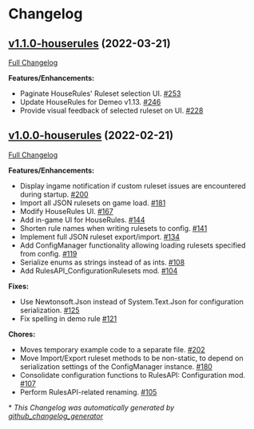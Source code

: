 # Changelog

## [v1.1.0-houserules](https://github.com/orendain/demeomods/tree/v1.1.0-houserules) (2022-03-21)

[Full Changelog](https://github.com/orendain/demeomods/compare/v1.0.0-houserules...v1.1.0-houserules)

**Features/Enhancements:**

- Paginate HouseRules' Ruleset selection UI. [\#253](https://github.com/orendain/DemeoMods/pull/253)
- Update HouseRules for Demeo v1.13. [\#246](https://github.com/orendain/DemeoMods/pull/246)
- Provide visual feedback of selected ruleset on UI. [\#228](https://github.com/orendain/DemeoMods/pull/228)

## [v1.0.0-houserules](https://github.com/orendain/demeomods/tree/v1.0.0-houserules) (2022-02-21)

[Full Changelog](https://github.com/orendain/demeomods/compare/faa2e50c1fdc985e4bf0383f16ef8980eb1580b9...v1.0.0-houserules)

**Features/Enhancements:**

- Display ingame notification if custom ruleset issues are encountered during startup. [\#200](https://github.com/orendain/DemeoMods/pull/200)
- Import all JSON rulesets on game load. [\#181](https://github.com/orendain/DemeoMods/pull/181)
- Modify HouseRules UI. [\#167](https://github.com/orendain/DemeoMods/pull/167)
- Add in-game UI for HouseRules. [\#144](https://github.com/orendain/DemeoMods/pull/144)
- Shorten rule names when writing rulesets to config. [\#141](https://github.com/orendain/DemeoMods/pull/141)
- Implement full JSON ruleset export/import. [\#134](https://github.com/orendain/DemeoMods/pull/134)
- Add ConfigManager functionality allowing loading rulesets specified from config. [\#119](https://github.com/orendain/DemeoMods/pull/119)
- Serialize enums as strings instead of as ints. [\#108](https://github.com/orendain/DemeoMods/pull/108)
- Add RulesAPI\_ConfigurationRulesets mod. [\#104](https://github.com/orendain/DemeoMods/pull/104)

**Fixes:**

- Use Newtonsoft.Json instead of System.Text.Json for configuration serialization. [\#125](https://github.com/orendain/DemeoMods/pull/125)
- Fix spelling in demo rule [\#121](https://github.com/orendain/DemeoMods/pull/121)

**Chores:**

- Moves temporary example code to a separate file. [\#202](https://github.com/orendain/DemeoMods/pull/202)
- Move Import/Export ruleset methods to be non-static, to depend on serialization settings of the ConfigManager instance. [\#180](https://github.com/orendain/DemeoMods/pull/180)
- Consolidate configuration functions to RulesAPI: Configuration mod. [\#107](https://github.com/orendain/DemeoMods/pull/107)
- Perform RulesAPI-related renaming. [\#105](https://github.com/orendain/DemeoMods/pull/105)



\* *This Changelog was automatically generated by [github_changelog_generator](https://github.com/github-changelog-generator/github-changelog-generator)*
